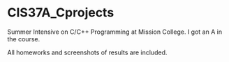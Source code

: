 # CIS37A_Cprojects
Summer Intensive on C/C++ Programming at Mission College.  I got an A in the course.

All homeworks and screenshots of results are included.
